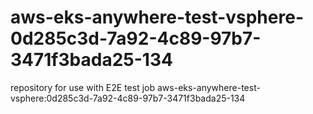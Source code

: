 # aws-eks-anywhere-test-vsphere-0d285c3d-7a92-4c89-97b7-3471f3bada25-134
repository for use with E2E test job aws-eks-anywhere-test-vsphere:0d285c3d-7a92-4c89-97b7-3471f3bada25-134
